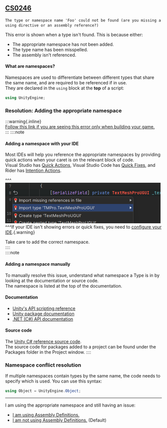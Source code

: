 ## [CS0246](https://docs.microsoft.com/en-us/dotnet/csharp/language-reference/compiler-messages/cs0246)

```
The type or namespace name 'Foo' could not be found (are you missing a using directive or an assembly reference?)
```


This error is shown when a type isn't found. This is because either:
- The appropriate namespace has not been added.
- The type name has been misspelled.
- The assembly isn't referenced.

#### What are namespaces?
Namespaces are used to differentiate between different types that share the same name, and are required to be referenced if in use.  
They are declared in the `using` block at the **top** of a script:

```csharp
using UnityEngine;
```

### Resolution: Adding the appropriate namespace
:::warning{.inline}  
[Follow this link if you are seeing this error only when building your game.](../../../Building/Editor%20References.md)  
:::
::::note
#### Adding a namespace with your IDE
Most IDEs will help you reference the appropriate namespaces by providing quick actions when your caret is on the relevant block of code.  
Visual Studio has [Quick Actions](https://docs.microsoft.com/en-us/visualstudio/ide/quick-actions),
Visual Studio Code has [Quick Fixes](https://code.visualstudio.com/docs/editor/refactoring#_code-actions-quick-fixes-and-refactorings),
and Rider has [Intention Actions](https://www.jetbrains.com/help/idea/intention-actions.html).  

^^^
![Rider's namespace intention actions](adding-namespaces.png)
^^^If your IDE isn't showing errors or quick fixes, you need to [configure your IDE](../../IDE%20Configuration.md).{.warning}

Take care to add the correct namespace.  
::::  
::::note  
#### Adding a namespace manually
To manually resolve this issue, understand what namespace a Type is in by looking at the documentation or source code.  
The namespace is listed at the top of the documentation.
#### Documentation
- [Unity's API scripting reference](https://code.visualstudio.com/docs/editor/refactoring#_code-actions-quick-fixes-and-refactorings)  
- [Unity package documentation](https://docs.unity3d.com/Manual/PackagesList.html)  
- [.NET (C#) API documentation](https://docs.microsoft.com/en-us/dotnet/api/)
#### Source code
The [Unity C# reference source code](https://github.com/Unity-Technologies/UnityCsReference).  
The source code for packages added to a project can be found under the Packages folder in the Project window.
::::  

### Namespace conflict resolution
If multiple namespaces contain types by the same name, the code needs to specify which is used. You can use this syntax:  
```csharp
using Object = UnityEngine.Object;
```

---
I am using the appropriate namespace and still having an issue:  
- [I am using Assembly Definitions.](CS0246%20Assembly%20Definitions.md)
- [I am not using Assembly Definitions.](CS0246%20Editor%20Assemblies.md) (Default)